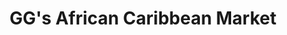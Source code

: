 ---
title: "GG's African Caribbean Market"
url: /surrey/ggs-african-caribbean-market/
shop: Supermarkt
---